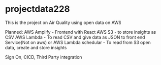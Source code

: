 # projectdata228
This is the project on Air Quality using open data on AWS

Planned:
AWS Amplify -  Frontend with React
AWS S3 - to store insights as CSV
AWS Lambda - To read CSV and give data as JSON to front end
Service(Not on aws) or AWS Lambda schedular - To read from S3 open data, create and store insights

Sign On, CICD, Third Party integration
